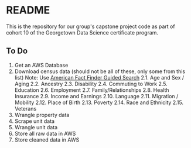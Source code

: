 # README

This is the repository for our group's capstone project code as part of cohort 10 of the Georgetown Data Science certificate program.

## To Do

1. Get an AWS Database 
2. Download census data (should not be all of these, only some from this list) Note: Use [American Fact Finder Guided Search](https://factfinder.census.gov/faces/nav/jsf/pages/guided_search.xhtml)
    2.1. Age and Sex / Aging
    2.2. Ancestry
    2.3. Disability
    2.4. Commuting to Work
    2.5. Education
    2.6. Employment
    2.7. Family/Relationships
    2.8. Health Insurance
    2.9. Income and Earnings
    2.10. Language
    2.11. Migration / Mobility
    2.12. Place of Birth
    2.13. Poverty
    2.14. Race and Ethnicity
    2.15. Veterans
3. Wrangle property data
4. Scrape unit data
5. Wrangle unit data
6. Store all raw data in AWS
7. Store cleaned data in AWS


